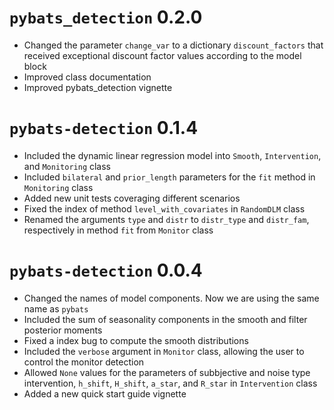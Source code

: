 # `pybats_detection` 0.2.0

  - Changed the parameter `change_var` to a dictionary `discount_factors` that received exceptional discount factor values according to the model block
  - Improved class documentation
  - Improved pybats_detection vignette

# `pybats-detection` 0.1.4

  - Included the dynamic linear regression model into `Smooth`, `Intervention`, and `Monitoring` class
  - Included `bilateral` and `prior_length` parameters for the `fit` method in `Monitoring` class
  - Added new unit tests coveraging different scenarios
  - Fixed the index of method `level_with_covariates` in `RandomDLM` class
  - Renamed the arguments `type` and `distr` to `distr_type` and `distr_fam`, respectively in method `fit` from `Monitor` class

# `pybats-detection` 0.0.4

  - Changed the names of model components. Now we are using the same name as `pybats`
  - Included the sum of seasonality components in the smooth and filter posterior moments
  - Fixed a index bug to compute the smooth distributions
  - Included the `verbose` argument in `Monitor` class, allowing the user to control the monitor detection
  - Allowed `None` values for the parameters of subbjective and noise type intervention, `h_shift`, `H_shift`, `a_star`, and `R_star` in `Intervention` class
  - Added a new quick start guide vignette
